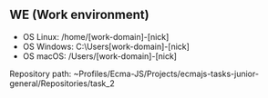 ## WE (Work environment) 

- OS Linux: /home/[work-domain]-[nick]
- OS Windows: C:\Users\[work-domain]-[nick]
- OS macOS: /Users/[work-domain]-[nick]


Repository path: ~Profiles/Ecma-JS/Projects/ecmajs-tasks-junior-general/Repositories/task_2
